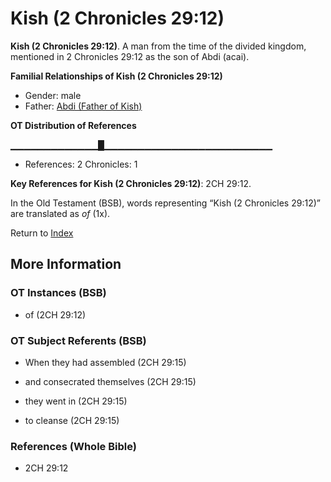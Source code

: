 # Kish (2 Chronicles 29:12)
**Kish (2 Chronicles 29:12)**. 
A man from the time of the divided kingdom, mentioned in 2 Chronicles 29:12 as the son of Abdi (acai). 




**Familial Relationships of Kish (2 Chronicles 29:12)**


* Gender: male
* Father: [Abdi (Father of Kish)](Abdi.2.md)


**OT Distribution of References**

▁▁▁▁▁▁▁▁▁▁▁▁▁█▁▁▁▁▁▁▁▁▁▁▁▁▁▁▁▁▁▁▁▁▁▁▁▁▁
* References: 2 Chronicles: 1



**Key References for Kish (2 Chronicles 29:12)**: 
2CH 29:12. 


In the Old Testament (BSB), words representing “Kish (2 Chronicles 29:12)” are translated as 
*of* (1x). 




Return to [Index](00-Index.md)

## More Information

### OT Instances (BSB)

* of (2CH 29:12)



### OT Subject Referents (BSB)

* When they had assembled (2CH 29:15)

* and consecrated themselves (2CH 29:15)

* they went in (2CH 29:15)

* to cleanse (2CH 29:15)



### References (Whole Bible)

* 2CH 29:12



